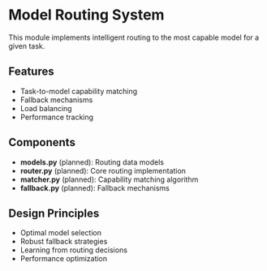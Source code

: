 # Model Routing System

This module implements intelligent routing to the most capable model for a given task.

## Features

- Task-to-model capability matching
- Fallback mechanisms
- Load balancing
- Performance tracking

## Components

- **models.py** (planned): Routing data models
- **router.py** (planned): Core routing implementation
- **matcher.py** (planned): Capability matching algorithm
- **fallback.py** (planned): Fallback mechanisms

## Design Principles

- Optimal model selection
- Robust fallback strategies
- Learning from routing decisions
- Performance optimization
